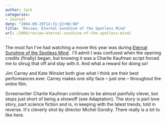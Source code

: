 ```yaml
---
author: Jack
categories:
- Journal
date: "2004-09-29T14:31:22+00:00"
title: 'Review: Eternal Sunshine of the Spotless Mind'
url: /2004/review-eternal-sunshine-of-the-spotless-mind/
---
```


The most fun I've had watching a movie this year was during [Eternal Sunshine of the Spotless Mind][1].&nbsp; I'll admit I was confused when the opening credits (finally) began, but knowing it was a Charlie Kaufman script forced me to shrug that off and stay with it. And what a reward for doing so!

Jim Carrey and Kate Winslet both give what I think are their best performances ever. Carrey makes one silly face &#8211; just one &#8211; throughout the entire film.

Screenwriter Charlie Kaufman continues to be almost painfully clever, but stops just short of being a showoff (see Adaptation). The story is part love story, part science fiction and is, in keeping with the latest trends, told in reverse. It's cleverly shot by director Michel Gondry. There really is a lot to like here.

 [1]: http://www.rottentomatoes.com/m/eternal_sunshine_of_the_spotless_mind/